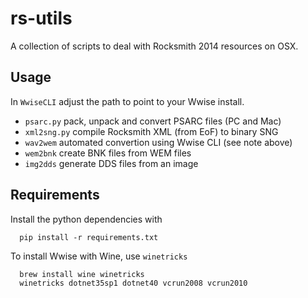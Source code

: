 rs-utils
========
A collection of scripts to deal with Rocksmith 2014 resources on OSX.

Usage
-----
In `WwiseCLI` adjust the path to point to your Wwise install.

  * `psarc.py` pack, unpack and convert PSARC files (PC and Mac)
  * `xml2sng.py` compile Rocksmith XML (from EoF) to binary SNG
  * `wav2wem` automated convertion using Wwise CLI (see note above)
  * `wem2bnk` create BNK files from WEM files
  * `img2dds` generate DDS files from an image


Requirements
------------
Install the python dependencies with

      pip install -r requirements.txt

To install Wwise with Wine, use `winetricks`

      brew install wine winetricks
      winetricks dotnet35sp1 dotnet40 vcrun2008 vcrun2010
